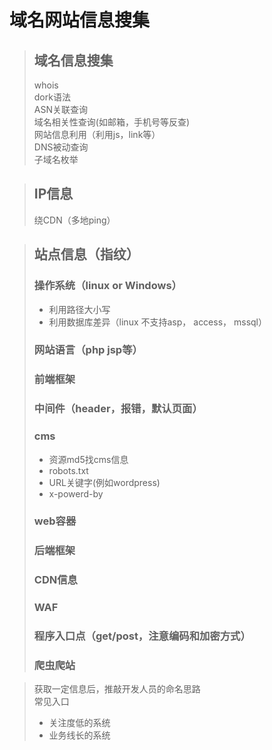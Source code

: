 # 域名网站信息搜集

> ## 域名信息搜集
> whois  
> dork语法  
> ASN关联查询  
> 域名相关性查询(如邮箱，手机号等反查)  
> 网站信息利用（利用js，link等）  
> DNS被动查询  
> 子域名枚举  

> ## IP信息
> 绕CDN（多地ping）  


> ## 站点信息（指纹）
> ### 操作系统（linux or Windows）
> - 利用路径大小写  
> - 利用数据库差异（linux 不支持asp， access， mssql） 
> ### 网站语言（php jsp等）  
> ### 前端框架  
> ### 中间件（header，报错，默认页面）
> ### cms
> - 资源md5找cms信息
> - robots.txt
> - URL关键字(例如wordpress)
> - x-powerd-by   
> ### web容器  
> ### 后端框架  
> ### CDN信息  
> ### WAF  
> ### 程序入口点（get/post，注意编码和加密方式）  
> ### 爬虫爬站

> 获取一定信息后，推敲开发人员的命名思路   
> 常见入口    
>  - 关注度低的系统  
>  - 业务线长的系统  

